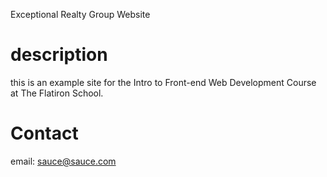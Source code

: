 Exceptional Realty Group Website


# description

this is an example site for the Intro to Front-end Web Development Course at The Flatiron School.

# Contact

email: sauce@sauce.com
